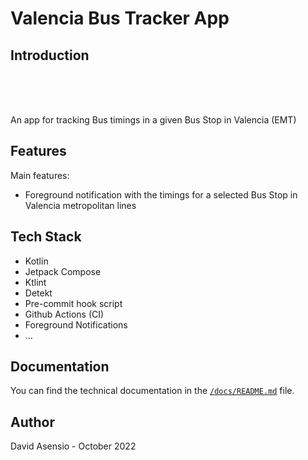 # Valencia Bus Tracker App

## Introduction
<br/>
<!-- img src="./valenciabustracker_tour.gif" width="300" title="ValenBus Tracker - Tour" /-->
<br/>
<br/>

An app for tracking Bus timings in a given Bus Stop in Valencia (EMT)

## Features
Main features:

- Foreground notification with the timings for a selected Bus Stop in Valencia metropolitan lines

## Tech Stack
- Kotlin
- Jetpack Compose
- Ktlint
- Detekt
- Pre-commit hook script
- Github Actions (CI)
- Foreground Notifications
- ...

## Documentation
You can find the technical documentation in the [`/docs/README.md`](docs/README.md) file.

## Author
David Asensio - October 2022
